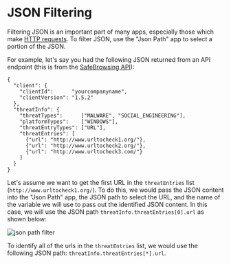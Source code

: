 # JSON Filtering

Filtering JSON is an important part of many apps, especially those which make [HTTP requests](https://pb-constructs.hightower.space/playbooks/constructs/http_request_json). To filter JSON, use the "Json Path" app to select a portion of the JSON.

For example, let's say you had the following JSON returned from an API endpoint (this is from the [SafeBrowsing API](https://developers.google.com/safe-browsing/v4/lookup-api)):

```
{
  "client": {
    "clientId":      "yourcompanyname",
    "clientVersion": "1.5.2"
  },
  "threatInfo": {
    "threatTypes":      ["MALWARE", "SOCIAL_ENGINEERING"],
    "platformTypes":    ["WINDOWS"],
    "threatEntryTypes": ["URL"],
    "threatEntries": [
      {"url": "http://www.urltocheck1.org/"},
      {"url": "http://www.urltocheck2.org/"},
      {"url": "http://www.urltocheck3.com/"}
    ]
  }
}
```

Let's assume we want to get the first URL in the `threatEntries` list (`http://www.urltocheck1.org/`). To do this, we would pass the JSON content into the "Json Path" app, the JSON path to select the URL, and the name of the variable we will use to pass out the identified JSON content. In this case, we will use the JSON path `threatInfo.threatEntries[0].url` as shown below:

![json path filter](_images/json_path_filter.png)

To identify all of the urls in the `threatEntries` list, we would use the following JSON path: `threatInfo.threatEntries[*].url`.
